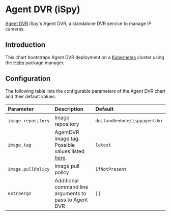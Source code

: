 Agent DVR (iSpy)
=====

[Agent DVR](https://www.ispyconnect.com) iSpy's Agent DVR, a standalone DVR service to manage IP cameras.

Introduction
------------

This chart bootstraps Agent DVR deployment on a [Kubernetes](http://kubernetes.io) cluster using the [Helm](https://helm.sh) package manager.


Configuration
-------------

The following table lists the configurable parameters of the Agent DVR chart and their default values.

| Parameter                                        | Description                                                                                                                             | Default                          |
|:-------------------------------------------------|:----------------------------------------------------------------------------------------------------------------------------------------|:---------------------------------|
| `image.repository`                               | Image repository                                                                                                                        | `doitandbedone/ispyagentdvr`                    |
| `image.tag`                                      | AgentDVR image tag. Possible values listed [here](https://hub.docker.com/r/doitandbedone/ispyagentdvr/tags).                                              | `latest`   |
| `image.pullPolicy`                               | Image pull policy                                                                                                                       | `IfNotPresent`                   |
| `extraArgs`                                      | Additional command line arguments to pass to Agent DVR                                                                            | `[]`                             |
